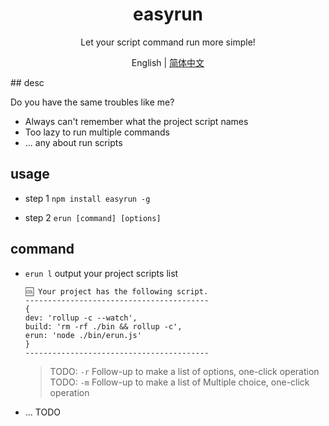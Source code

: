 <h1 align="center">easyrun</h1>

<div align="center">
Let your script command run more simple!

English | [简体中文](./README-zh_CN.md)

</div>
## desc

Do you have the same troubles like me?

-   Always can't remember what the project script names
-   Too lazy to run multiple commands
-   ... any about run scripts

## usage

-   step 1
    `npm install easyrun -g`

-   step 2
    `erun [command] [options]`

## command

-   `erun l`
    output your project scripts list

    ```
    🆒 Your project has the following script.
    -----------------------------------------
    {
    dev: 'rollup -c --watch',
    build: 'rm -rf ./bin && rollup -c',
    erun: 'node ./bin/erun.js'
    }
    -----------------------------------------
    ```

    > TODO: `-r` Follow-up to make a list of options, one-click operation
    > TODO: `-m` Follow-up to make a list of Multiple choice, one-click operation

-   ... TODO
